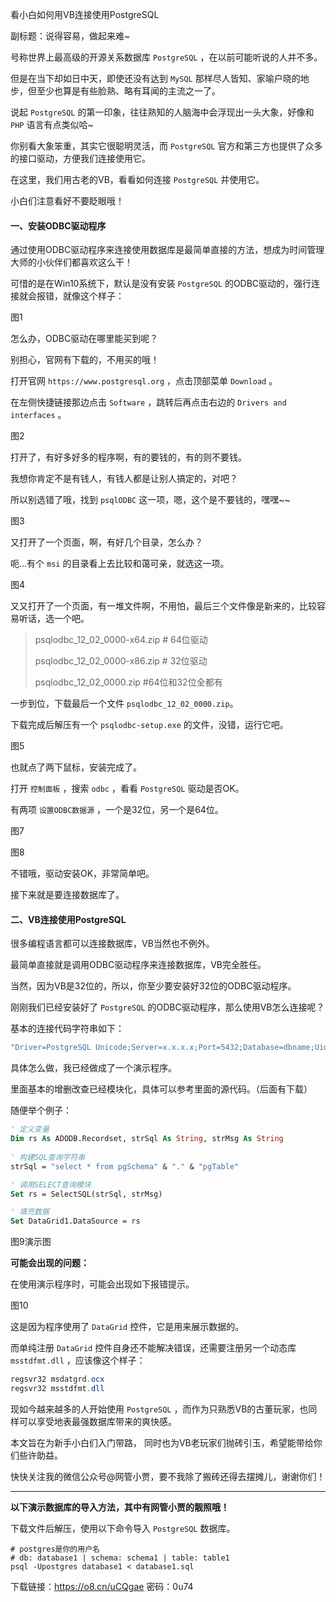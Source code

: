 看小白如何用VB连接使用PostgreSQL

副标题：说得容易，做起来难~



号称世界上最高级的开源关系数据库 `PostgreSQL` ，在以前可能听说的人并不多。

但是在当下却如日中天，即使还没有达到 `MySQL` 那样尽人皆知、家喻户晓的地步，但至少也算是有些脸熟、略有耳闻的主流之一了。

说起 `PostgreSQL` 的第一印象，往往熟知的人脑海中会浮现出一头大象，好像和 `PHP` 语言有点类似哈~

你别看大象笨重，其实它很聪明灵活，而 `PostgreSQL` 官方和第三方也提供了众多的接口驱动，方便我们连接使用它。

在这里，我们用古老的VB，看看如何连接 `PostgreSQL` 并使用它。

小白们注意看好不要眨眼哦！



#### 一、安装ODBC驱动程序

通过使用ODBC驱动程序来连接使用数据库是最简单直接的方法，想成为时间管理大师的小伙伴们都喜欢这么干！

可惜的是在Win10系统下，默认是没有安装 `PostgreSQL` 的ODBC驱动的，强行连接就会报错，就像这个样子：

图1



怎么办，ODBC驱动在哪里能买到呢？

别担心，官网有下载的，不用买的哦！

打开官网 `https://www.postgresql.org` ，点击顶部菜单 `Download` 。

在左侧快捷链接那边点击 `Software` ，跳转后再点击右边的 `Drivers and interfaces` 。

图2



打开了，有好多好多的程序啊，有的要钱的，有的则不要钱。

我想你肯定不是有钱人，有钱人都是让别人搞定的，对吧？

所以别选错了哦，找到 `psqlODBC` 这一项，嗯，这个是不要钱的，嘿嘿~~

图3



又打开了一个页面，啊，有好几个目录，怎么办？

呃...有个 `msi` 的目录看上去比较和蔼可亲，就选这一项。

图4



又又打开了一个页面，有一堆文件啊，不用怕，最后三个文件像是新来的，比较容易听话，选一个吧。

> psqlodbc_12_02_0000-x64.zip    # 64位驱动
>
> psqlodbc_12_02_0000-x86.zip    # 32位驱动
>
> psqlodbc_12_02_0000.zip    #64位和32位全都有

一步到位，下载最后一个文件 `psqlodbc_12_02_0000.zip`。

下载完成后解压有一个 `psqlodbc-setup.exe` 的文件，没错，运行它吧。

图5



也就点了两下鼠标，安装完成了。

打开 `控制面板` ，搜索 `odbc` ，看看 `PostgreSQL` 驱动是否OK。

有两项 `设置ODBC数据源` ，一个是32位，另一个是64位。

图7

图8



不错哦，驱动安装OK，非常简单吧。

接下来就是要连接数据库了。



#### 二、VB连接使用PostgreSQL

很多编程语言都可以连接数据库，VB当然也不例外。

最简单直接就是调用ODBC驱动程序来连接数据库，VB完全胜任。

当然，因为VB是32位的，所以，你至少要安装好32位的ODBC驱动程序。

刚刚我们已经安装好了 `PostgreSQL` 的ODBC驱动程序，那么使用VB怎么连接呢？

基本的连接代码字符串如下：

```vb
"Driver=PostgreSQL Unicode;Server=x.x.x.x;Port=5432;Database=dbname;Uid=postgres;Pwd=12345678;"
```

具体怎么做，我已经做成了一个演示程序。

里面基本的增删改查已经模块化，具体可以参考里面的源代码。（后面有下载）

随便举个例子：

```vb
' 定义变量
Dim rs As ADODB.Recordset, strSql As String, strMsg As String
  
' 构建SQL查询字符串
strSql = "select * from pgSchema" & "." & "pgTable"

' 调用SELECT查询模块
Set rs = SelectSQL(strSql, strMsg)

' 填充数据
Set DataGrid1.DataSource = rs
```

图9演示图



**可能会出现的问题：**

在使用演示程序时，可能会出现如下报错提示。

图10



这是因为程序使用了 `DataGrid` 控件，它是用来展示数据的。

而单纯注册 `DataGrid` 控件自身还不能解决错误，还需要注册另一个动态库 `msstdfmt.dll` ，应该像这个样子：

```powershell
regsvr32 msdatgrd.ocx
regsvr32 msstdfmt.dll
```



现如今越来越多的人开始使用 `PostgreSQL` ，而作为只熟悉VB的古董玩家，也同样可以享受地表最强数据库带来的爽快感。

本文旨在为新手小白们入门带路， 同时也为VB老玩家们抛砖引玉，希望能带给你们些许助益。

快快关注我的微信公众号@网管小贾，要不我除了搬砖还得去摆摊儿，谢谢你们！



---

**以下演示数据库的导入方法，其中有网管小贾的靓照哦！**

下载文件后解压，使用以下命令导入 `PostgreSQL` 数据库。

```
# postgres是你的用户名
# db: database1 | schema: schema1 | table: table1
psql -Upostgres database1 < database1.sql
```

下载链接：https://o8.cn/uCQgae 密码：0u74